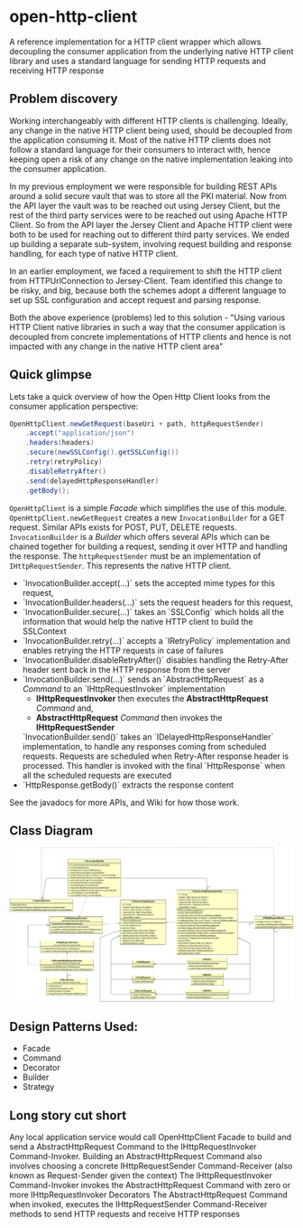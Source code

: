 # open-http-client
A reference implementation for a HTTP client wrapper which allows decoupling the consumer application from the underlying native HTTP client library and uses a standard language for sending HTTP requests and receiving HTTP response

## Problem discovery
Working interchangeably with different HTTP clients is challenging.
Ideally, any change in the native HTTP client being used, should be decoupled from the application consuming it.
Most of the native HTTP clients does not follow a standard language for their consumers to interact with, hence keeping open a risk of any change on the native implementation leaking into the consumer application.

In my previous employment we were responsible for building REST APIs around a solid secure vault that was to store all the PKI material.
Now from the API layer the vault was to be reached out using Jersey Client, but the rest of the third party services were to be reached out using Apache HTTP Client. So from the API layer the Jersey Client and Apache HTTP client were both to be used for reaching out to different third party services.
We ended up building a separate sub-system, involving request building and response handling, for each type of native HTTP client.

In an earlier employment, we faced a requirement to shift the HTTP client from HTTPUrlConnection to Jersey-Client. Team identified this change to be risky, and big, because both the schemes adopt a different language to set up SSL configuration and accept request and parsing response.

Both the above experience (problems) led to this solution - "Using various HTTP Client native libraries in such a way that the consumer application is decoupled from concrete implementations of HTTP clients and hence is not impacted with any change in the native HTTP client area"

## Quick glimpse
Lets take a quick overview of how the Open Http Client looks from the consumer application perspective:

```java
OpenHttpClient.newGetRequest(baseUri + path, httpRequestSender)
	.accept("application/json")
	.headers(headers)
	.secure(newSSLConfig().getSSLConfig())
	.retry(retryPolicy)
	.disableRetryAfter()
	.send(delayedHttpResponseHandler)
	.getBody();
```
`OpenHttpClient` is a simple <i>Facade</i> which simplifies the use of this module. `OpenHttpClient.newGetRequest` creates a new `InvocationBuilder` for a GET request. Similar APIs exists for POST, PUT, DELETE requests.<br>
`InvocationBuilder` is a <i>Builder</i> which offers several APIs which can be chained together for building a request, sending it over HTTP and handling the response.
The `httpRequestSender` must be an implementation of `IHttpRequestSender`. This represents the native HTTP client.
<ul>
	<li>`InvocationBuilder.accept(...)` sets the accepted mime types for this request,</li>
	<li>`InvocationBuilder.headers(...)` sets the request headers for this request,</li>
	<li>`InvocationBuilder.secure(...)` takes an `SSLConfig` which holds all the information that would help the native HTTP client to build the SSLContext
	<li>`InvocationBuilder.retry(...)` accepts a `IRetryPolicy` implementation and enables retrying the HTTP requests in case of failures</li>
	<li>`InvocationBuilder.disableRetryAfter()` disables handling the Retry-After header sent back in the HTTP response from the server</li> 
	<li>
		`InvocationBuilder.send(...)` sends an `AbstractHttpRequest` as a <i>Command</i> to an `IHttpRequestInvoker` implementation
		<ul>
			<li><strong>IHttpRequestInvoker</strong> then executes the <strong>AbstractHttpRequest</strong> <i>Command</i> and,</li>
			<li><strong>AbstractHttpRequest</strong> <i>Command</i> then invokes the <strong>IHttpRequestSender</strong></li>
		</ul>
		`InvocationBuilder.send()` takes an `IDelayedHttpResponseHandler` implementation, to handle any responses coming from scheduled requests. Requests are scheduled when Retry-After response header is processed. This handler is invoked with the final `HttpResponse` when all the scheduled requests are executed
	</li>
	<li>`HttpResponse.getBody()` extracts the response content</li>
</ul>
See the javadocs for more APIs, and Wiki for how those work. 

## Class Diagram
![Class Diagram](uml/high-level-class-diagram.png)

## Design Patterns Used:
<ul>
	<li>Facade</li>
	<li>Command</li>
	<li>Decorator</li>
	<li>Builder</li>
	<li>Strategy</li>
</ul>

## Long story cut short
<p>
	Any local application service would call OpenHttpClient Facade to build and send a AbstractHttpRequest Command to the IHttpRequestInvoker Command-Invoker.
	Building an AbstractHttpRequest Command also involves choosing a concrete IHttpRequestSender Command-Receiver (also known as Request-Sender given the context)
	The IHttpRequestInvoker Command-Invoker invokes the AbstractHttpRequest Command with zero or more IHttpRequestInvoker Decorators
	The AbstractHttpRequest Command when invoked, executes the IHttpRequestSender Command-Receiver methods to send HTTP requests and receive HTTP responses
</p>